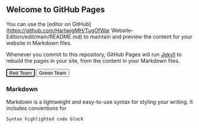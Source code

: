 ## Welcome to GitHub Pages

You can use the [editor on GitHub](https://github.com/HartwigMH/TugOfWar Website-Edition/edit/main/README.md) to maintain and preview the content for your website in Markdown files.

Whenever you commit to this repository, GitHub Pages will run [Jekyll](https://jekyllrb.com/) to rebuild the pages in your site, from the content in your Markdown files.

<button type="button" autofocus>Red Team</button>
<button type="button" autofocus>Green Team</button>
### Markdown

Markdown is a lightweight and easy-to-use syntax for styling your writing. It includes conventions for

```markdown
Syntax highlighted code block


```
